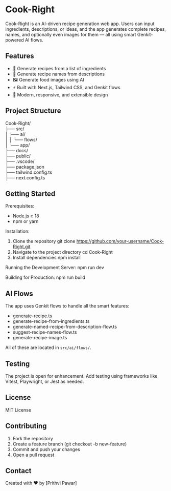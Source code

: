 Cook-Right
==========

Cook-Right is an AI-driven recipe generation web app. Users can input ingredients, descriptions, or ideas, and the app generates complete recipes, names, and optionally even images for them — all using smart Genkit-powered AI flows.

Features
--------

- 🍲 Generate recipes from a list of ingredients
- 🧠 Generate recipe names from descriptions
- 🖼️ Generate food images using AI
- ⚡ Built with Next.js, Tailwind CSS, and Genkit flows
- 🧾 Modern, responsive, and extensible design

Project Structure
-----------------

Cook-Right/<br>
├── src/<br>
│   ├── ai/                              
│   │   └── flows/                       
│   └── app/                            
├── docs/                               
├── public/                             
├── .vscode/                            
├── package.json                         
├── tailwind.config.ts                  
├── next.config.ts                      

Getting Started
---------------

Prerequisites:
- Node.js ≥ 18
- npm or yarn

Installation:
1. Clone the repository
   git clone https://github.com/your-username/Cook-Right.git
2. Navigate to the project directory
   cd Cook-Right
3. Install dependencies
   npm install

Running the Development Server:
   npm run dev

Building for Production:
   npm run build

AI Flows
--------

The app uses Genkit flows to handle all the smart features:

- generate-recipe.ts
- generate-recipe-from-ingredients.ts
- generate-named-recipe-from-description-flow.ts
- suggest-recipe-names-flow.ts
- generate-recipe-image.ts

All of these are located in `src/ai/flows/`.

Testing
-------

The project is open for enhancement. Add testing using frameworks like Vitest, Playwright, or Jest as needed.

License
-------

MIT License

Contributing
------------

1. Fork the repository
2. Create a feature branch (git checkout -b new-feature)
3. Commit and push your changes
4. Open a pull request

Contact
-------

Created with ❤️ by [Prithvi Pawar]
